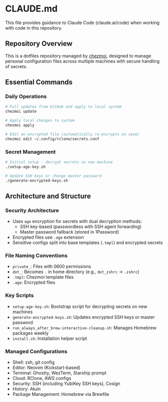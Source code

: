 # CLAUDE.md

This file provides guidance to Claude Code (claude.ai/code) when working with code in this repository.

## Repository Overview

This is a dotfiles repository managed by [chezmoi](https://www.chezmoi.io/), designed to manage personal configuration files across multiple machines with secure handling of secrets.

## Essential Commands

### Daily Operations
```sh
# Pull updates from GitHub and apply to local system
chezmoi update

# Apply local changes to system
chezmoi apply

# Edit an encrypted file (automatically re-encrypts on save)
chezmoi edit ~/.config/rclone/secrets.conf
```

### Secret Management
```sh
# Initial setup - decrypt secrets on new machine
./setup-age-key.sh

# Update SSH keys or change master password
./generate-encrypted-keys.sh
```

## Architecture and Structure

### Security Architecture
- Uses `age` encryption for secrets with dual decryption methods:
  - SSH key-based (passwordless with SSH agent forwarding)
  - Master password fallback (stored in 1Password)
- Encrypted files use `.age` extension
- Sensitive configs split into base templates (`.tmpl`) and encrypted secrets

### File Naming Conventions
- `private_`: Files with 0600 permissions
- `dot_`: Becomes `.` in home directory (e.g., `dot_zshrc` → `.zshrc`)
- `.tmpl`: Chezmoi template files
- `.age`: Encrypted files

### Key Scripts
- `setup-age-key.sh`: Bootstrap script for decrypting secrets on new machines
- `generate-encrypted-keys.sh`: Updates encrypted SSH keys or master password
- `run_always_after_brew-interactive-cleanup.sh`: Manages Homebrew packages weekly
- `install.sh`: Installation helper script

### Managed Configurations
- Shell: zsh, git config
- Editor: Neovim (Kickstart-based)
- Terminal: Ghostty, WezTerm, Starship prompt
- Cloud: RClone, AWS configs
- Security: SSH (including YubiKey SSH keys), Cosign
- History: Atuin
- Package Management: Homebrew via Brewfile